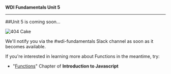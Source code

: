 **WDI Fundamentals Unit 5**

---

##Unit 5 is coming soon...

![404 Cake](../assets/hourglass.gif)

We'll notify you via the #wdi-fundamentals Slack channel as soon as it becomes available.

If you're interested in learning more about Functions in the meantime, try:

* "[Functions](http://gitbookio.gitbooks.io/javascript/content/functions/README.html)" Chapter of **Introduction to Javascript**
